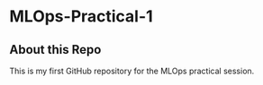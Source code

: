 # MLOps-Practical-1

## About this Repo
This is my first GitHub repository for the MLOps practical session.